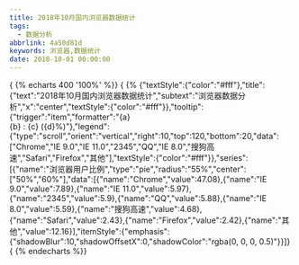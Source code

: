 ```yaml
---
title: 2018年10月国内浏览器数据统计
tags:  
  - 数据分析
abbrlink: 4a50d81d
keywords: 浏览器,数据统计
date: 2018-10-01 00:00:00
---
```


{ {% echarts 400 '100%' %}}
{ {%  {"textStyle":{"color":"#fff"},"title":{"text":"2018年10月国内浏览器数据统计","subtext":"浏览器数据分析","x":"center","textStyle":{"color":"#fff"}},"tooltip":{"trigger":"item","formatter":"{a} <br/>{b} : {c} ({d}%)"},"legend":{"type":"scroll","orient":"vertical","right":10,"top":120,"bottom":20,"data":["Chrome","IE 9.0","IE 11.0","2345","QQ","IE 8.0","搜狗高速","Safari","Firefox","其他"],"textStyle":{"color":"#fff"}},"series":[{"name":"浏览器用户比例","type":"pie","radius":"55%","center":["50%","60%"],"data":[{"name":"Chrome","value":47.08},{"name":"IE 9.0","value":7.89},{"name":"IE 11.0","value":5.97},{"name":"2345","value":5.9},{"name":"QQ","value":5.88},{"name":"IE 8.0","value":5.59},{"name":"搜狗高速","value":4.68},{"name":"Safari","value":2.43},{"name":"Firefox","value":2.42},{"name":"其他","value":12.16}],"itemStyle":{"emphasis":{"shadowBlur":10,"shadowOffsetX":0,"shadowColor":"rgba(0, 0, 0, 0.5)"}}]}
{ {% endecharts %}}
    
